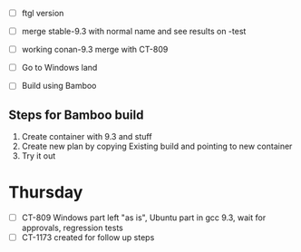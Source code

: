 - [ ] ftgl version
- [ ] merge stable\-9.3 with normal name and see results on \-test
- [ ] working conan\-9.3 merge with CT\-809
- [ ] Go to Windows land


- [ ] Build using Bamboo
## Steps for Bamboo build
1. Create container with 9.3 and stuff
1. Create new plan by copying Existing build and pointing to new container
1. Try it out

# Thursday
- [ ] CT-809 Windows part left "as is", Ubuntu part in gcc 9.3, wait for approvals, regression tests
- [ ] CT-1173 created for follow up steps